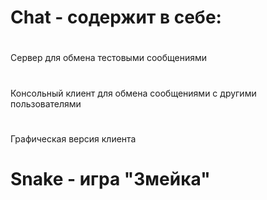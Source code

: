 # Chat - содержит в себе:
# 
Сервер для обмена тестовыми сообщениями
# 
Консольный клиент для обмена сообщениями с другими пользователями
# 
Графическая версия клиента
#
# Snake - игра "Змейка"
